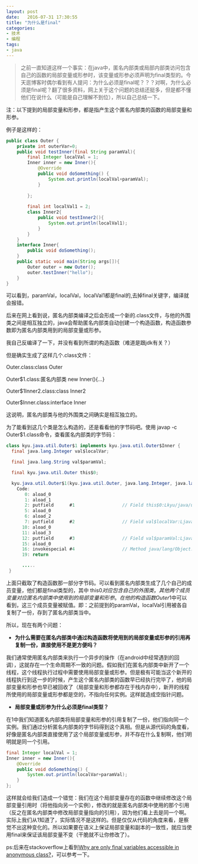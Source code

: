 ```yaml
---
layout: post
date:   2016-07-31 17:30:55
title: "为什么是final"
categories:
- 技术
- 编程
tags: 
- java
---
```


>之前一直知道这样一个事实：在java中，匿名内部类或局部内部类访问包含自己的函数的局部变量或形参时，该变量或形参必须声明为final类型的。今天逛博客时偶尔看到有人提问：为什么必须是final呢？？？对啊，为什么必须是final呢？翻了很多资料，网上关于这个问题的总结还挺多，但是都不懂他们在说什么（可能是自己理解不到位），所以自己总结一下。

注：以下提到的局部变量和形参，都是指产生这个匿名内部类的函数的局部变量和形参。

例子是这样的：

```java
public class Outer {
	private int outerVar=0;
	public void testInner(final String paramVal){
		final Integer localVal = 1;
		Inner inner = new Inner(){
			@Override
			public void doSomething() {
				System.out.println(localVal+paramVal);
			}
			
		};
		
		final int localVal1 = 2;
		class Inner2{
			public void testInner2(){
				System.out.println(localVal1);
			}
		}
	}
	interface Inner{
		public void doSomething();
	}
	public static void main(String args[]){
		Outer outer = new Outer();
		outer.testInner("hello");
	}
}
```

<!-- more -->

可以看到，paramVal，localVal，localVal1都是final的,去掉final关键字，编译就会报错。

后来在网上看到说，匿名内部类编译之后会形成一个新的.class文件，与他的外围类之间是相互独立的，java会帮助匿名内部类自动创建一个构造函数，构造函数参数即为匿名内部类用到的局部变量或形参。

我自己反编译了一下，并没有看到所谓的构造函数（难道是跟jdk有关？）

但是确实生成了这样几个.class文件：

Outer.class:class Outer

Outer$1.class:匿名内部类 new Inner(){...}

Outer$1Inner2.class:class Inner2

Outer$Inner.class:interface Inner

这说明，匿名内部类与他的外围类之间确实是相互独立的。

为了能看到这几个类是怎么构造的，还是看看他的字节码吧。使用 javap -c Outer$1.class命令，查看匿名内部类的字节码：

```java
class kyu.java.util.Outer$1 implements kyu.java.util.Outer$Inner {
  final java.lang.Integer val$localVar;

  final java.lang.String val$paramVal;

  final kyu.java.util.Outer this$0;

  kyu.java.util.Outer$1(kyu.java.util.Outer, java.lang.Integer, java.lang.String);
    Code:
       0: aload_0
       1: aload_1
       2: putfield      #1                  // Field this$0:Lkyu/java/util/Outer;
       5: aload_0
       6: aload_2
       7: putfield      #2                  // Field val$localVar:Ljava/lang/Integer;
      10: aload_0
      11: aload_3
      12: putfield      #3                  // Field val$paramVal:Ljava/lang/String;
      15: aload_0
      16: invokespecial #4                  // Method java/lang/Object."<init>":()V
      19: return

      .....
 }
```

上面只截取了构造函数那一部分字节码。可以看到匿名内部类生成了几个自己的成员变量，他们都是final类型的，其中 this$0 对应包含自己的外围类，其他两个成员变量对应匿名内部类中使用到的局部变量和形参
。在他的构造函数Outer$1中可以看到，这三个成员变量被赋值。即：之前提到的paramVal，localVal引用被各自复制了一份，存到了匿名内部类当中。

所以，现在有两个问题：

- **为什么需要在匿名内部类中通过构造函数将使用到的局部变量或形参的引用再复制一份，直接使用不是更方便吗？**

我们通常使用匿名内部类来执行一个异步的操作（在android中经常遇到的回调），这就存在一个生命周期不一致的问题。假如我们在匿名内部类中新开了一个线程，这个线程执行过程中需要使用局部变量或形参。但是极有可能当这个新开的线程执行到这一步的时候，产生这个匿名内部类的函数早已经执行完毕了，他的局部变量和形参也早已被回收了（局部变量和形参都存在于栈内存中），新开的线程所使用的局部变量或形参都是空的，不指向任何实例。这样就造成空指针问题。

- **局部变量或形参为什么必须是final类型？**

在1中我们知道匿名内部类将局部变量和形参的引用复制了一份，他们指向同一个实例。我们通过分析匿名内部类的字节码得到这个真相。但是从源代码的角度看，好像是匿名内部类直接使用了这个局部变量或形参，并不存在什么复制啊，他们明明就是同一个引用。

```java
final Integer localVal = 1;
Inner inner = new Inner(){
	@Override
	public void doSomething() {
		System.out.println(localVar+paramVal);
	}
};
```

这样就会给我们造成一个错觉：我们在这个局部变量存在的函数中继续修改这个局部变量引用时（将他指向另一个实例），修改的就是匿名内部类中使用的那个引用（反之在匿名内部类中修改局部变量指向的引用），因为他们看上去是同一个啊。实际上我们从1知道了，实际情况不是这样的。但是仅仅从代码的角度来看，是察觉不出这种变化的。所以如果要在语义上保证局部变量和副本的一致性，就应当使用final来保证该局部变量不变（干脆就不让你修改了）。

ps:后来在stackoverflow上看到[Why are only final variables accessible in anonymous class?](http://stackoverflow.com/questions/4732544/why-are-only-final-variables-accessible-in-anonymous-class)，可以参考一下。
